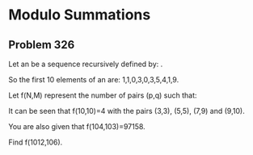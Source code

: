 #  Modulo Summations
## Problem 326



Let an be a sequence recursively defined by: . 


So the first 10 elements of an are: 1,1,0,3,0,3,5,4,1,9.

Let f(N,M) represent the number of pairs (p,q) such that: 


It can be seen that f(10,10)=4 with the pairs (3,3), (5,5), (7,9) and (9,10).


You are also given that f(104,103)=97158.

Find f(1012,106).




 





